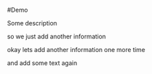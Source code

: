 #Demo

Some description

so we just add another information

okay lets add another information one more time

 and add some text again 